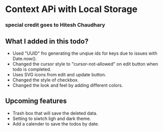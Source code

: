 # Context APi with Local Storage
### special credit goes to Hitesh Chaudhary

## What I added in this todo?
- Used "UUID" fro generating the unqiue ids for keys due to issues with Date.now().
- Changed the cursor style to "cursor-not-allowed" on edit button when todo is completed.
- Uses SVG icons from edit and update button.
- Changed the style of checkbox.
- Changed the look and feel by adding different colors.

## Upcoming features
- Trash box that will save the deleted data.
- Setting to siwtch ligh and dark theme.
- Add a calender to save the todos by date.